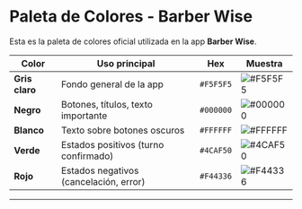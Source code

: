 # Paleta de Colores - Barber Wise

Esta es la paleta de colores oficial utilizada en la app **Barber Wise**.

| Color          | Uso principal                             | Hex        | Muestra         |
|----------------|--------------------------------------------|------------|-----------------|
| **Gris claro** | Fondo general de la app                   | `#F5F5F5`  | ![#F5F5F5](https://via.placeholder.com/20/F5F5F5/000000?text=+) |
| **Negro**      | Botones, títulos, texto importante        | `#000000`  | ![#000000](https://via.placeholder.com/20/000000/FFFFFF?text=+) |
| **Blanco**     | Texto sobre botones oscuros               | `#FFFFFF`  | ![#FFFFFF](https://via.placeholder.com/20/FFFFFF/000000?text=+) |
| **Verde**      | Estados positivos (turno confirmado)      | `#4CAF50`  | ![#4CAF50](https://via.placeholder.com/20/4CAF50/FFFFFF?text=+) |
| **Rojo**       | Estados negativos (cancelación, error)    | `#F44336`  | ![#F44336](https://via.placeholder.com/20/F44336/FFFFFF?text=+) |

---

